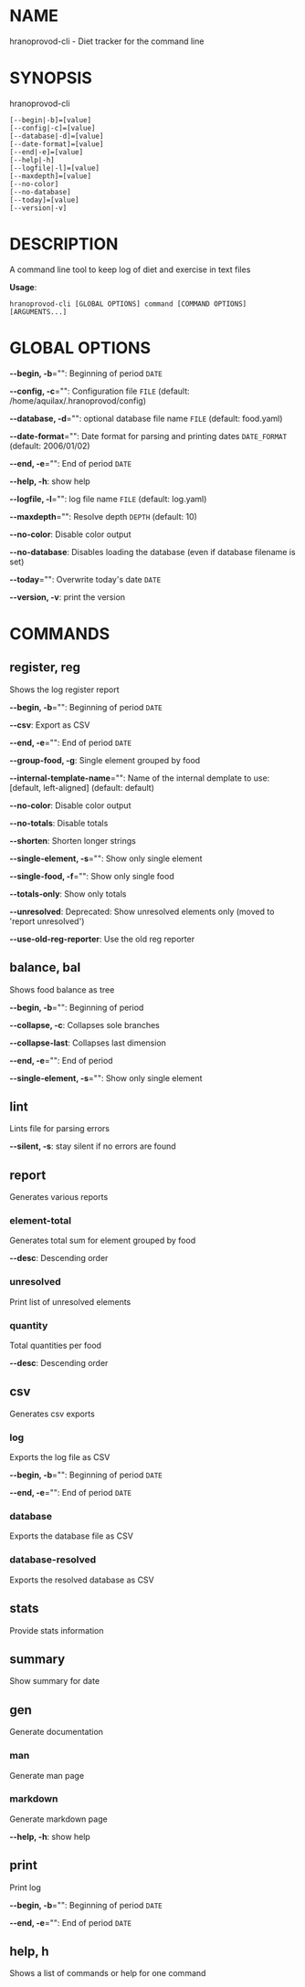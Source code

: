 # NAME

hranoprovod-cli - Diet tracker for the command line

# SYNOPSIS

hranoprovod-cli

```
[--begin|-b]=[value]
[--config|-c]=[value]
[--database|-d]=[value]
[--date-format]=[value]
[--end|-e]=[value]
[--help|-h]
[--logfile|-l]=[value]
[--maxdepth]=[value]
[--no-color]
[--no-database]
[--today]=[value]
[--version|-v]
```

# DESCRIPTION

A command line tool to keep log of diet and exercise in text files

**Usage**:

```
hranoprovod-cli [GLOBAL OPTIONS] command [COMMAND OPTIONS] [ARGUMENTS...]
```

# GLOBAL OPTIONS

**--begin, -b**="": Beginning of period `DATE`

**--config, -c**="": Configuration file `FILE` (default: /home/aquilax/.hranoprovod/config)

**--database, -d**="": optional database file name `FILE` (default: food.yaml)

**--date-format**="": Date format for parsing and printing dates `DATE_FORMAT` (default: 2006/01/02)

**--end, -e**="": End of period `DATE`

**--help, -h**: show help

**--logfile, -l**="": log file name `FILE` (default: log.yaml)

**--maxdepth**="": Resolve depth `DEPTH` (default: 10)

**--no-color**: Disable color output

**--no-database**: Disables loading the database (even if database filename is set)

**--today**="": Overwrite today's date `DATE`

**--version, -v**: print the version


# COMMANDS

## register, reg

Shows the log register report

**--begin, -b**="": Beginning of period `DATE`

**--csv**: Export as CSV

**--end, -e**="": End of period `DATE`

**--group-food, -g**: Single element grouped by food

**--internal-template-name**="": Name of the internal demplate to use: [default, left-aligned] (default: default)

**--no-color**: Disable color output

**--no-totals**: Disable totals

**--shorten**: Shorten longer strings

**--single-element, -s**="": Show only single element

**--single-food, -f**="": Show only single food

**--totals-only**: Show only totals

**--unresolved**: Deprecated: Show unresolved elements only (moved to 'report unresolved')

**--use-old-reg-reporter**: Use the old reg reporter

## balance, bal

Shows food balance as tree

**--begin, -b**="": Beginning of period

**--collapse, -c**: Collapses sole branches

**--collapse-last**: Collapses last dimension

**--end, -e**="": End of period

**--single-element, -s**="": Show only single element

## lint

Lints file for parsing errors

**--silent, -s**: stay silent if no errors are found

## report

Generates various reports

### element-total

Generates total sum for element grouped by food

**--desc**: Descending order

### unresolved

Print list of unresolved elements

### quantity

Total quantities per food

**--desc**: Descending order

## csv

Generates csv exports

### log

Exports the log file as CSV

**--begin, -b**="": Beginning of period `DATE`

**--end, -e**="": End of period `DATE`

### database

Exports the database file as CSV

### database-resolved

Exports the resolved database as CSV

## stats

Provide stats information

## summary

Show summary for date

## gen

Generate documentation

### man

Generate man page

### markdown

Generate markdown page

**--help, -h**: show help

## print

Print log

**--begin, -b**="": Beginning of period `DATE`

**--end, -e**="": End of period `DATE`

## help, h

Shows a list of commands or help for one command
